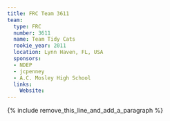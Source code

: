 ```yaml
---
title: FRC Team 3611
team:
  type: FRC
  number: 3611
  name: Team Tidy Cats
  rookie_year: 2011
  location: Lynn Haven, FL, USA
  sponsors:
  - NDEP
  - jcpenney
  - A.C. Mosley High School
  links:
    Website:
---
```


{% include remove_this_line_and_add_a_paragraph %}
